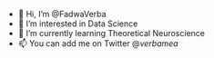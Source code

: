 - 👋 Hi, I’m @FadwaVerba
- 👀 I’m interested in Data Science 
- 🌱 I’m currently learning Theoretical Neuroscience 
- 📫 You can add me on Twitter @_verbamea_

<!---
FadwaVerba/FadwaVerba is a ✨ special ✨ repository because its `README.md` (this file) appears on your GitHub profile.
You can click the Preview link to take a look at your changes.
--->
